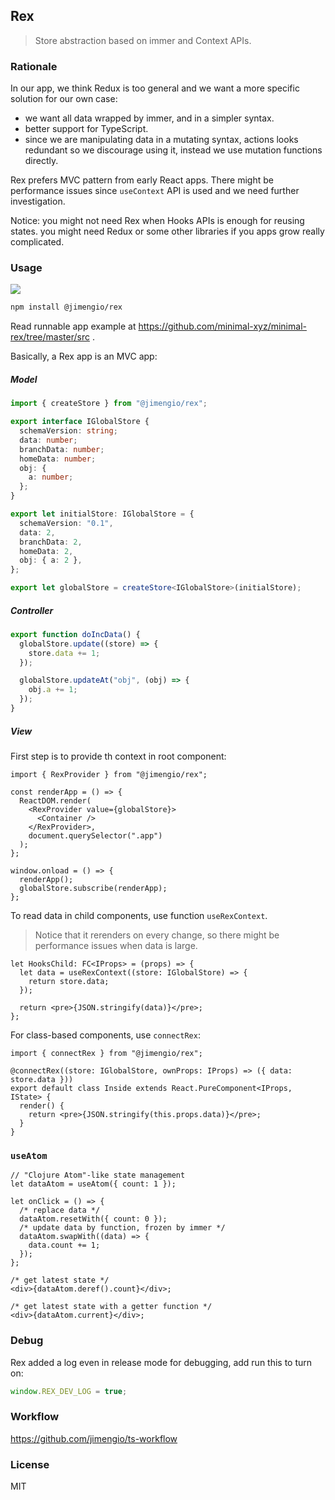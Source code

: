 ## Rex

> Store abstraction based on immer and Context APIs.

### Rationale

In our app, we think Redux is too general and we want a more specific solution for our own case:

- we want all data wrapped by immer, and in a simpler syntax.
- better support for TypeScript.
- since we are manipulating data in a mutating syntax, actions looks redundant so we discourage using it, instead we use mutation functions directly.

Rex prefers MVC pattern from early React apps. There might be performance issues since `useContext` API is used and we need further investigation.

Notice: you might not need Rex when Hooks APIs is enough for reusing states. you might need Redux or some other libraries if you apps grow really complicated.

### Usage

![](https://img.shields.io/npm/v/@jimengio/rex.svg)

```bash
npm install @jimengio/rex
```

Read runnable app example at https://github.com/minimal-xyz/minimal-rex/tree/master/src .

Basically, a Rex app is an MVC app:

##### Model

```ts
import { createStore } from "@jimengio/rex";

export interface IGlobalStore {
  schemaVersion: string;
  data: number;
  branchData: number;
  homeData: number;
  obj: {
    a: number;
  };
}

export let initialStore: IGlobalStore = {
  schemaVersion: "0.1",
  data: 2,
  branchData: 2,
  homeData: 2,
  obj: { a: 2 },
};

export let globalStore = createStore<IGlobalStore>(initialStore);
```

##### Controller

```ts
export function doIncData() {
  globalStore.update((store) => {
    store.data += 1;
  });

  globalStore.updateAt("obj", (obj) => {
    obj.a += 1;
  });
}
```

##### View

First step is to provide th context in root component:

```tsx
import { RexProvider } from "@jimengio/rex";

const renderApp = () => {
  ReactDOM.render(
    <RexProvider value={globalStore}>
      <Container />
    </RexProvider>,
    document.querySelector(".app")
  );
};

window.onload = () => {
  renderApp();
  globalStore.subscribe(renderApp);
};
```

To read data in child components, use function `useRexContext`.

> Notice that it rerenders on every change, so there might be performance issues when data is large.

```tsx
let HooksChild: FC<IProps> = (props) => {
  let data = useRexContext((store: IGlobalStore) => {
    return store.data;
  });

  return <pre>{JSON.stringify(data)}</pre>;
};
```

For class-based components, use `connectRex`:

```tsx
import { connectRex } from "@jimengio/rex";

@connectRex((store: IGlobalStore, ownProps: IProps) => ({ data: store.data }))
export default class Inside extends React.PureComponent<IProps, IState> {
  render() {
    return <pre>{JSON.stringify(this.props.data)}</pre>;
  }
}
```

### `useAtom`

```tsx
// "Clojure Atom"-like state management
let dataAtom = useAtom({ count: 1 });

let onClick = () => {
  /* replace data */
  dataAtom.resetWith({ count: 0 });
  /* update data by function, frozen by immer */
  dataAtom.swapWith((data) => {
    data.count += 1;
  });
};

/* get latest state */
<div>{dataAtom.deref().count}</div>;

/* get latest state with a getter function */
<div>{dataAtom.current}</div>;
```

### Debug

Rex added a log even in release mode for debugging, add run this to turn on:

```js
window.REX_DEV_LOG = true;
```

### Workflow

https://github.com/jimengio/ts-workflow

### License

MIT
